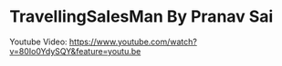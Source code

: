 # TravellingSalesMan By Pranav Sai

Youtube Video: https://www.youtube.com/watch?v=80Io0YdySQY&feature=youtu.be
